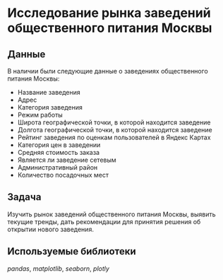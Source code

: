 # Исследование рынка заведений общественного питания Москвы


## Данные

В наличии были следующие данные о заведениях общественного питания Москвы:
- Название заведения
- Адрес
- Категория заведения
- Режим работы
- Широта географической точки, в которой находится заведение
- Долгота географической точки, в которой находится заведение
- Рейтинг заведения по оценкам пользователей в Яндекс Картах
- Категория цен в заведении
- Средняя стоимость заказа
- Является ли заведение сетевым
- Административный район
- Количество посадочных мест

## Задача

 Изучить рынок заведений общественного питания Москвы, выявить текущие тренды, дать рекомендации для принятия решения об открытии нового заведения. 

## Используемые библиотеки
*pandas*, *matplotlib*, *seaborn*, *plotly*
